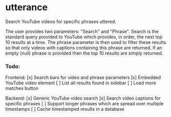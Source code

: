 # utterance

Search YouTube videos for specific phrases uttered.

The user provides two parameters: "Search" and "Phrase". Search is the standard query provided to YouTube which provides, in order, the next top 10 results at a time. The phrase parameter is then used to filter these results so that only videos with captions containing this phrase are returned. If an empty (null) phrase is provided then the top 10 results are simply returned.


### Todo:

Frontend:
[x] Search bars for video and phrase parameters
[x] Embedded YouTube video element
[ ] List all results found in sidebar
[ ] Load more matches button

  Backend:
[x] Generic YouTube video search
[x] Search video captions for specific phrases
[ ] Support longer phrases which are spread over multiple timestamps
[ ] Cache timestamped results in a database

